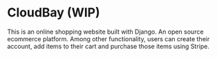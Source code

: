 # CloudBay (WIP)

This is an online shopping website built with Django. An open source ecommerce platform. Among other functionality, users can create their account, add items to their cart and purchase those items using Stripe.
